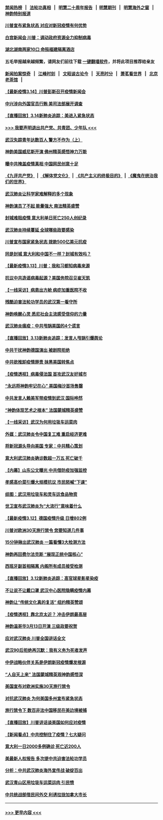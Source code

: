 #### [禁闻热榜](热点新闻.md?=0)  &nbsp;&nbsp;|&nbsp;&nbsp; [法轮功真相](https://github.com/gfw-breaker/truth/blob/master/README.md?=0) &nbsp;&nbsp;|&nbsp;&nbsp; [明慧二十周年报告](https://github.com/gfw-breaker/mh-reports/blob/master/README.md?=0) &nbsp;&nbsp;|&nbsp;&nbsp;[明慧期刊](https://github.com/gfw-breaker/mh-qikan) &nbsp;&nbsp;|&nbsp;&nbsp; [明慧海外之窗](https://github.com/gfw-breaker/mh-news/blob/master/README.md?=0) &nbsp;&nbsp;|&nbsp;&nbsp; [神韵特别报道](https://github.com/gfw-breaker/mh-news/blob/master/shenyun.md?=0)
#### [川普宣布紧急状态 对应对新冠疫情有何优势](../pages/nf4514/n11940632.md?t=03150431) 
#### [白宫新闻会 川普：调动政府资源全力抑制病毒](../pages/nf4514/n11940558.md?t=03150431) 
#### [湖北湖南两家10口 命殒福建隔离酒店](../pages/nf4514/n11940419.md?t=03150431) 
#### 五毛举报越来越频繁，请网友们前往下载 [一键翻墙软件](https://github.com/gfw-breaker/ssr-accounts)，并将此项目推荐给亲友
#### [新闻拍案惊奇](https://github.com/gfw-breaker/banned-news/blob/master/pages/link4.md) &nbsp;&nbsp;|&nbsp;&nbsp; [江峰时刻](https://github.com/gfw-breaker/banned-news/blob/master/pages/link4.md) &nbsp;&nbsp;|&nbsp;&nbsp; [文昭谈古论今](https://github.com/gfw-breaker/banned-news/blob/master/pages/link4.md) &nbsp;&nbsp;|&nbsp;&nbsp; [天亮时分](https://github.com/gfw-breaker/banned-news/blob/master/pages/link4.md) &nbsp;&nbsp;|&nbsp;&nbsp; [萧茗看世界](https://github.com/gfw-breaker/banned-news/blob/master/pages/link4.md) &nbsp;&nbsp;|&nbsp;&nbsp; [北京老茶馆](https://github.com/gfw-breaker/banned-news/blob/master/pages/link4.md) &nbsp;&nbsp;|&nbsp;&nbsp; 
#### [【最新疫情3.14】川普彭斯召开疫情新闻会](../pages/nf4514/n11939189.md?t=03150431) 
#### [中兴涉向外国官员行贿 美司法部展开调查](../pages/nf4514/n11940378.md?t=03150431) 
#### [【直播回放】3.14新肺炎追踪：美进入紧急状态](../pages/nf4514/n11940229.md?t=03150431) 
#### [>>> 我要声明退出共产党、共青团、少年队 <<<](https://github.com/begood0513/goodnews/blob/master/quit/letter.md) 
#### [武汉失踪青年达数百人 警方不作为（上）](../pages/nf4514/n11939304.md?t=03150431) 
#### [神韵美国威尼斯开演 佛州精英感悟神力万能](../pages/nf4514/n11939847.md?t=03150431) 
#### [曝中共掩盖疫情真相 中国网民创意十足](../pages/nf4514/n11939039.md?t=03150431) 
#### [《九评共产党》](https://github.com/begood0513/9ping.md/blob/master/README.md) &nbsp;|&nbsp; [《解体党文化》](../../../../jtdwh.md/blob/master/README.md)  &nbsp;|&nbsp; [《共产主义的终极目的》](../../../../gczydzjmd.md/blob/master/README.md) &nbsp;|&nbsp; [《魔鬼在统治我们的世界》](../../../../mgztzwmdsj.md/blob/master/README.md) 
#### [武汉肺炎让科学家难解释的多个现象](../pages/nf4514/n11938553.md?t=03150431) 
#### [神韵演员了不起 能量强大 南法精英盛赞](../pages/nf4514/n11939368.md?t=03150431) 
#### [封城难阻疫情 意大利单日死亡250人创纪录](../pages/nf4514/n11939185.md?t=03150431) 
#### [武汉肺炎持续蔓延 全球哪些政要感染](../pages/nf4514/n11938672.md?t=03150431) 
#### [川普宣布国家紧急状态 拨款500亿美元抗疫](../pages/nf4514/n11939032.md?t=03150431) 
#### [同是封城 意大利和中国不一样？封城有效吗？](../pages/nf4514/n11938855.md?t=03150431) 
#### [【最新疫情3.13】川普：我和习都知病毒来源](../pages/nf4514/n11936755.md?t=03150431) 
#### [抗议中共造谣病毒起源？美国务院召见崔天凯](../pages/nf4514/n11938747.md?t=03150431) 
#### [【一线采访】病患出方舱 病症加重医院不收](../pages/nf4514/n11938627.md?t=03150431) 
#### [残酷迫害法轮功学员的武汉第一看守所](../pages/nf4514/n11935225.md?t=03150431) 
#### [神韵唤醒心灵 悉尼社会主流感受信仰的力量](../pages/nf4514/n11938756.md?t=03150431) 
#### [武汉肺炎瘟疫：中共甩锅美国的4个谎言](../pages/nf4514/n11938370.md?t=03150431) 
#### [【直播回放】3.13新肺炎追踪：发言人甩锅引爆舆论](../pages/nf4514/n11938042.md?t=03150431) 
#### [中共干扰神韵德国演出 被剧院拒绝](../pages/nf4514/n11927987.md?t=03150431) 
#### [中共欲推卸疫情罪责 抹黑美国转焦点](../pages/nf4514/n11937702.md?t=03150431) 
#### [【疫情透视】病毒侵法国 首攻武汉友好城市](../pages/nf4514/n11933899.md?t=03150431) 
#### [“永远将神韵牢记在心” 美国梅沙首场售罄](../pages/nf4514/n11937517.md?t=03150431) 
#### [中共发言人赖美军带疫情到武汉 国际哗然](../pages/nf4514/n11936484.md?t=03150431) 
#### [“神韵体现艺术之根本” 法国蒙城精英盛赞](../pages/nf4514/n11937066.md?t=03150431) 
#### [【一线采访】武汉为何用垃圾车运菜肉](../pages/nf4514/n11936647.md?t=03150431) 
#### [外媒：武汉肺炎令中国复工难 重启经济更难](../pages/nf4514/n11936267.md?t=03150431) 
#### [将新冠源头导向美国 专家：中共精心策划](../pages/nf4514/n11936432.md?t=03150431) 
#### [意大利武汉肺炎确诊数超一万五 死亡破千](../pages/nf4514/n11936332.md?t=03150431) 
#### [【内幕】山东公文曝光 中共借防疫加强监控](../pages/nf4514/n11934303.md?t=03150431) 
#### [孝感高价菜引爆大规模抗议 市民怒喊“下课”](../pages/nf4514/n11936264.md?t=03150431) 
#### [组图：武汉用垃圾车和灵车运食品物资](../pages/nf4514/n11935329.md?t=03150431) 
#### [世卫宣布武汉肺炎为“大流行”意味着什么](../pages/nf4514/n11935933.md?t=03150431) 
#### [【最新疫情3.12】德国疫情升级 日增802例](../pages/nf4514/n11933628.md?t=03150431) 
#### [川普对欧洲30天旅行禁令 您要知道几件事](../pages/nf4514/n11935870.md?t=03150431) 
#### [15分钟揪出武汉肺炎 一篇看懂3大检测方法](../pages/nf4514/n11933731.md?t=03150431) 
#### [神韵再回费尔法克斯 “展现正统中国核心”](../pages/nf4514/n11932754.md?t=03150431) 
#### [西班牙副首相隔离 内阁所有成员接受检测](../pages/nf4514/n11935473.md?t=03150431) 
#### [【直播回放】3.12新肺炎追踪：高官球星影星染疫](../pages/nf4514/n11935368.md?t=03150431) 
#### [不让说不让戴口罩 武汉中心医院隐瞒疫情内幕](../pages/nf4514/n11934980.md?t=03150431) 
#### [神韵让“传统文化真的复活” 纽约精英赞颂](../pages/nf4514/n11935011.md?t=03150431) 
#### [【疫情透视】靠北京太近？ 冲击伊朗最高层](../pages/nf4514/n11933475.md?t=03150431) 
#### [神韵温哥华3月13日开演 三级政要祝贺](../pages/nf4514/n11933782.md?t=03150431) 
#### [应对武汉肺炎 川普全国讲话全文](../pages/nf4514/n11934150.md?t=03150431) 
#### [武汉90后拒绝再沉默：我有义务为死者发声](../pages/nf4514/n11934044.md?t=03150431) 
#### [中伊战略伙伴关系是伊朗新冠疫情爆发根源](../pages/nf4514/n11933637.md?t=03150431) 
#### [“人自天上来” 法国蒙城精英观神韵感悟深](../pages/nf4514/n11933874.md?t=03150431) 
#### [美国宣布对欧洲实施30天旅行禁令](../pages/nf4514/n11933815.md?t=03150431) 
#### [对抗武汉肺炎 为何美国多州宣布紧急状态](../pages/nf4514/n11933167.md?t=03150431) 
#### [旅行禁令下 数百非法中国移民在美边境被捕](../pages/nf4514/n11933581.md?t=03150431) 
#### [【直播回放】川普讲话谈美国如何应对疫情](../pages/nf4514/n11933533.md?t=03150431) 
#### [【新闻看点】中共控制住了疫情？七大疑问](../pages/nf4514/n11933407.md?t=03150431) 
#### [意大利一日2000多例确诊 死亡近200人](../pages/nf4514/n11933484.md?t=03150431) 
#### [美最新人权报告 多次提中共迫害法轮功学员](../pages/nf4514/n11933487.md?t=03150431) 
#### [分析：中共武汉肺炎海外宣传战 破绽百出](../pages/nf4514/n11933338.md?t=03150431) 
#### [武汉青山区用垃圾车运菜运肉 引民愤](../pages/nf4514/n11933129.md?t=03150431) 
#### [中共统战部借民间外交 利诱拉拢加拿大市长](../pages/nf4514/n11930745.md?t=03150431) 

----
#### [ >>> 更早内容 <<< ](../indexes/nf4514-earlier.md)
